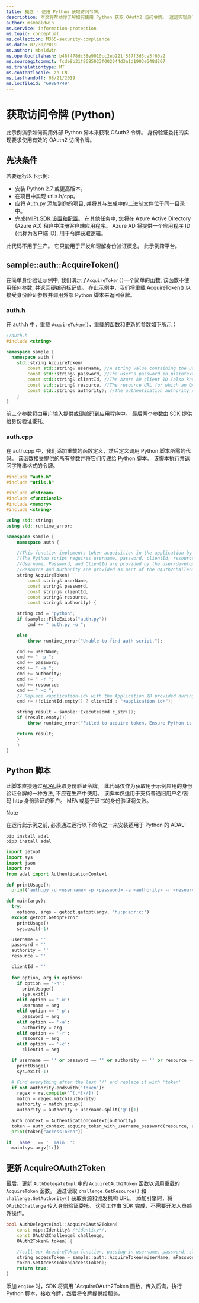 ```yaml
---
title: 概念 - 使用 Python 获取访问令牌。
description: 本文将帮助你了解如何使用 Python 获取 OAuth2 访问令牌。 这是实现身份验证委托所必需的。
author: msmbaldwin
ms.service: information-protection
ms.topic: conceptual
ms.collection: M365-security-compliance
ms.date: 07/30/2019
ms.author: mbaldwin
ms.openlocfilehash: b46f478dc38e9010cc2eb221f587f3d3ca3f60a2
ms.sourcegitcommit: fcde8b31f8685023f002044d3a1d1903e548d207
ms.translationtype: MT
ms.contentlocale: zh-CN
ms.lasthandoff: 08/21/2019
ms.locfileid: "69884749"
---
```

# <a name="acquire-an-access-token-python"></a>获取访问令牌 (Python)

此示例演示如何调用外部 Python 脚本来获取 OAuth2 令牌。 身份验证委托的实现要求使用有效的 OAuth2 访问令牌。

## <a name="prerequisites"></a>先决条件

若要运行以下示例:

- 安装 Python 2.7 或更高版本。
- 在项目中实现 utils.h/cpp。 
- 应将 Auth.py 添加到你的项目, 并将其与生成中的二进制文件位于同一目录中。
- 完成[(MIP) SDK 设置和配置](setup-configure-mip.md)。 在其他任务中, 您将在 Azure Active Directory (Azure AD) 租户中注册客户端应用程序。 Azure AD 将提供一个应用程序 ID (也称为客户端 ID), 用于令牌获取逻辑。

此代码不用于生产。 它只能用于开发和理解身份验证概念。 此示例跨平台。

## <a name="sampleauthacquiretoken"></a>sample::auth::AcquireToken()

在简单身份验证示例中, 我们演示了`AcquireToken()`一个简单的函数, 该函数不使用任何参数, 并返回硬编码标记值。 在此示例中，我们将重载 AcquireToken() 以接受身份验证参数并调用外部 Python 脚本来返回令牌。

### <a name="authh"></a>auth.h

在 auth.h 中，重载 `AcquireToken()`，重载的函数和更新的参数如下所示：

```cpp
//auth.h
#include <string>

namespace sample {
  namespace auth {    
    std::string AcquireToken(
        const std::string& userName, //A string value containing the user's UPN.
        const std::string& password, //The user's password in plaintext
        const std::string& clientId, //The Azure AD client ID (also known as Application ID) of your application.
        const std::string& resource, //The resource URL for which an OAuth2 token is required. Provided by challenge object.
        const std::string& authority); //The authentication authority endpoint. Provided by challenge object.
    }
}
```

前三个参数将由用户输入提供或硬编码到应用程序中。 最后两个参数由 SDK 提供给身份验证委托。 


### <a name="authcpp"></a>auth.cpp

在 auth.cpp 中，我们添加重载的函数定义，然后定义调用 Python 脚本所需的代码。 该函数接受提供的所有参数并将它们传递给 Python 脚本。 该脚本执行并返回字符串格式的令牌。

```cpp
#include "auth.h"
#include "utils.h"

#include <fstream>
#include <functional>
#include <memory>
#include <string>

using std::string;
using std::runtime_error;

namespace sample {
    namespace auth {

    //This function implements token acquisition in the application by calling an external Python script.
    //The Python script requires username, password, clientId, resource, and authority.
    //Username, Password, and ClientId are provided by the user/developer
    //Resource and Authority are provided as part of the OAuth2Challenge object that is passed in by the SDK to the AuthDelegate.
    string AcquireToken(
        const string& userName,
        const string& password,
        const string& clientId,
        const string& resource,
        const string& authority) {

    string cmd = "python";
    if (sample::FileExists("auth.py"))
        cmd += " auth.py -u ";

    else
        throw runtime_error("Unable to find auth script.");

    cmd += userName;
    cmd += " -p ";
    cmd += password;
    cmd += " -a ";
    cmd += authority;
    cmd += " -r ";
    cmd += resource;
    cmd += " -c ";
    // Replace <application-id> with the Application ID provided during your Azure AD application registration.
    cmd += (!clientId.empty() ? clientId : "<application-id>");

    string result = sample::Execute(cmd.c_str());
    if (result.empty())
        throw runtime_error("Failed to acquire token. Ensure Python is installed correctly.");

    return result;
    }
    }
}

```

## <a name="python-script"></a>Python 脚本

此脚本直接通过[ADAL](https://github.com/AzureAD/azure-activedirectory-library-for-python)获取身份验证令牌。 此代码仅作为获取用于示例应用的身份验证令牌的一种方法, 不应在生产中使用。 该脚本仅适用于支持普通旧用户名/密码 http 身份验证的租户。 MFA 或基于证书的身份验证将失败。

> [!NOTE] 
> 在运行此示例之前, 必须通过运行以下命令之一来安装适用于 Python 的 ADAL:

```shell
pip install adal
pip3 install adal
```

```python
import getopt
import sys
import json
import re
from adal import AuthenticationContext

def printUsage():
  print('auth.py -u <username> -p <password> -a <authority> -r <resource> -c <clientId>')

def main(argv):
  try:
    options, args = getopt.getopt(argv, 'hu:p:a:r:c:')
  except getopt.GetoptError:
    printUsage()
    sys.exit(-1)

  username = ''
  password = ''
  authority = ''
  resource = ''

  clientId = ''
    
  for option, arg in options:
    if option == '-h':
      printUsage()
      sys.exit()
    elif option == '-u':
      username = arg
    elif option == '-p':
      password = arg
    elif option == '-a':
      authority = arg
    elif option == '-r':
      resource = arg
    elif option == '-c':
      clientId = arg

  if username == '' or password == '' or authority == '' or resource == '' or clientId == '':
    printUsage()
    sys.exit(-1)

  # Find everything after the last '/' and replace it with 'token'
  if not authority.endswith('token'):
    regex = re.compile('^(.*[\/])')
    match = regex.match(authority)
    authority = match.group()
    authority = authority + username.split('@')[1]

  auth_context = AuthenticationContext(authority)
  token = auth_context.acquire_token_with_username_password(resource, username, password, clientId)
  print(token["accessToken"])

if __name__ == '__main__':  
  main(sys.argv[1:])
```

## <a name="update-acquireoauth2token"></a>更新 AcquireOAuth2Token

最后，更新 `AuthDelegateImpl` 中的 `AcquireOAuth2Token` 函数以调用重载的 `AcquireToken` 函数。 通过读取 `challenge.GetResource()` 和 `challenge.GetAuthority()` 获取资源和颁发机构 URL。 添加引擎时，将 `OAuth2Challenge` 传入身份验证委托。 这项工作由 SDK 完成，不需要开发人员额外操作。 

```cpp
bool AuthDelegateImpl::AcquireOAuth2Token(
    const mip::Identity& /*identity*/,
    const OAuth2Challenge& challenge,
    OAuth2Token& token) {

    //call our AcquireToken function, passing in username, password, clientId, and getting the resource/authority from the OAuth2Challenge object
    string accessToken = sample::auth::AcquireToken(mUserName, mPassword, mClientId, challenge.GetResource(), challenge.GetAuthority());
    token.SetAccessToken(accessToken);
    return true;
}
```

添加 `engine` 时，SDK 将调用 `AcquireOAuth2Token 函数，传入质询，执行 Python 脚本，接收令牌，然后将令牌提供给服务。


